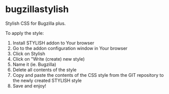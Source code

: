 # bugzillastylish
Stylish CSS for Bugzilla plus.

To apply the style:

1. Install STYLISH addon to Your browser
2. Go to the addon configuration window in Your browser
3. Click on Stylish
4. Click on "Write (create) new style)
5. Name it (ie. Bugzilla)
6. Delete all contents of the style
7. Copy and paste the contents of the CSS style from the GIT repository to the newly created STYLISH style
8. Save and enjoy!
